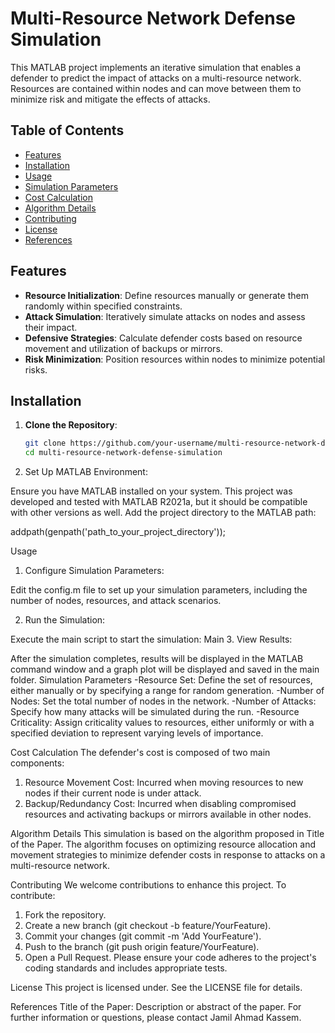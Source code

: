 # Multi-Resource Network Defense Simulation

This MATLAB project implements an iterative simulation that enables a defender to predict the impact of attacks on a multi-resource network. Resources are contained within nodes and can move between them to minimize risk and mitigate the effects of attacks.

## Table of Contents

- [Features](#features)
- [Installation](#installation)
- [Usage](#usage)
- [Simulation Parameters](#simulation-parameters)
- [Cost Calculation](#cost-calculation)
- [Algorithm Details](#algorithm-details)
- [Contributing](#contributing)
- [License](#license)
- [References](#references)

## Features

- **Resource Initialization**: Define resources manually or generate them randomly within specified constraints.
- **Attack Simulation**: Iteratively simulate attacks on nodes and assess their impact.
- **Defensive Strategies**: Calculate defender costs based on resource movement and utilization of backups or mirrors.
- **Risk Minimization**: Position resources within nodes to minimize potential risks.

## Installation

1. **Clone the Repository**:

   ```bash
   git clone https://github.com/your-username/multi-resource-network-defense-simulation.git
   cd multi-resource-network-defense-simulation

2. Set Up MATLAB Environment:

Ensure you have MATLAB installed on your system. This project was developed and tested with MATLAB R2021a, but it should be compatible with other versions as well.
Add the project directory to the MATLAB path:

addpath(genpath('path_to_your_project_directory'));

Usage
1. Configure Simulation Parameters:

Edit the config.m file to set up your simulation parameters, including the number of nodes, resources, and attack scenarios.

2. Run the Simulation:

Execute the main script to start the simulation:
Main
3. View Results:

After the simulation completes, results will be displayed in the MATLAB command window and a graph plot will be displayed and saved in the main folder.
Simulation Parameters
-Resource Set: Define the set of resources, either manually or by specifying a range for random generation.
-Number of Nodes: Set the total number of nodes in the network.
-Number of Attacks: Specify how many attacks will be simulated during the run.
-Resource Criticality: Assign criticality values to resources, either uniformly or with a specified deviation to represent varying levels of importance.

Cost Calculation
The defender's cost is composed of two main components:

1. Resource Movement Cost: Incurred when moving resources to new nodes if their current node is under attack.
2. Backup/Redundancy Cost: Incurred when disabling compromised resources and activating backups or mirrors available in other nodes.

Algorithm Details
This simulation is based on the algorithm proposed in Title of the Paper. The algorithm focuses on optimizing resource allocation and movement strategies to minimize defender costs in response to attacks on a multi-resource network.

Contributing
We welcome contributions to enhance this project. To contribute:

1. Fork the repository.
2. Create a new branch (git checkout -b feature/YourFeature).
3. Commit your changes (git commit -m 'Add YourFeature').
4. Push to the branch (git push origin feature/YourFeature).
5. Open a Pull Request.
Please ensure your code adheres to the project's coding standards and includes appropriate tests.

License
This project is licensed under. See the LICENSE file for details.

References
Title of the Paper: Description or abstract of the paper.
For further information or questions, please contact Jamil Ahmad Kassem.
